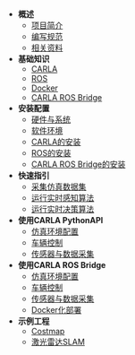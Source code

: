 * **概述**
  * [项目简介](README.md)
  * [编写规范](rules.md)
  * [相关资料](resources.md)
* **基础知识**
  * [CARLA](/knowledge/carla.md)
  * [ROS](/knowledge/ros.md)
  * [Docker](/knowledge/docker.md)
  * [CARLA ROS Bridge](/knowledge/carla_ros_bridge.md)
* **安装配置**
  * [硬件与系统](/installation/hardware_and_system.md)
  * [软件环境](/installation/software_environment.md)
  * [CARLA的安装](/installation/carla.md)
  * [ROS的安装](/installation/ros.md)
  * [CARLA ROS Bridge的安装](/installation/carla_ros_bridge.md)
* **快速指引**
  * [采集仿真数据集](/quick_guide/dataset_collection.md)
  * [运行实时感知算法](/quick_guide/realtime_decision_algorithm.md)
  * [运行实时决策算法](/quick_guide/realtime_perception_algorithm.md)
* **使用CARLA PythonAPI**
  * [仿真环境配置](/carla_python_api/environment.md)
  * [车辆控制](/carla_python_api/control.md)
  * [传感器与数据采集](/carla_python_api/sensor_and_collection.md)
* **使用CARLA ROS Bridge**
  * [仿真环境配置](/carla_ros_bridge/environment.md)
  * [车辆控制](/carla_ros_bridge/control.md)
  * [传感器与数据采集](/carla_ros_bridge/sensor_and_collection.md)
  * [Docker化部署](/carla_ros_bridge/docker.md)
* **示例工程**
  * [Costmap](/demo/costmap.md)
  * [激光雷达SLAM](/demo/lidar_slam.md)